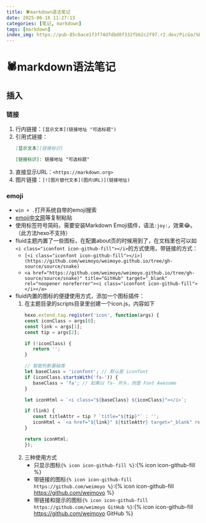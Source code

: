 ```yaml
---
title: 🕷️markdown语法笔记
date: 2025-06-16 11:27:13
categories: [笔记, markdown]
tags: [markdown]
index_img: https://pub-85c6ace1f3f74dfdbd0f332fbb2c2f97.r2.dev/PicGo/%E5%B0%8F%E5%8F%AF%E7%88%B1%E8%B7%B3%E8%9B%9B.jpg
---
```


# 🕷️markdown语法笔记

## 插入

### 链接

1. 行内链接：```[显示文本](链接地址 "可选标题")```
2. 引用式链接：
   ```markdown
   [显示文本][链接标识]

   [链接标识]: 链接地址 "可选标题"
   ```
3. 直接显示URL：```<https://markdown.org>```
4. 图片链接：```[![图片替代文本](图片URL)](链接地址)```

### emoji

* ```win + .```打开系统自带的emoji搜索
* [emoji中文网](https://www.emojiall.com/zh-hans)等复制粘贴
* 使用标签符号简码，需要安装Markdown Emoji插件，语法```:joy:```，效果:joy:。（此方法hexo不支持）
* fluid主题内置了一些图标，在配置about页的时候用到了，在文档里也可以如```<i class="iconfont icon-github-fill"></i>```的方式使用，带链接的方式：
  * ```[<i class="iconfont icon-github-fill"></i>](https://github.com/weimoyo/weimoyo.github.io/tree/gh-source/source/snake)```
  * ```<a href="https://github.com/weimoyo/weimoyo.github.io/tree/gh-source/source/snake)" title="GitHub" target="_blank" rel="noopener noreferrer"><i class="iconfont icon-github-fill"></i></a>```
* fluid内置的图标的便捷使用方式，添加一个图标插件：
  1. 在主题目录的scripts目录里创建一个icon.js，内容如下
      ```js
      hexo.extend.tag.register('icon', function(args) {
      const iconClass = args[0];
      const link = args[1];
      const tip = args[2];

      if (!iconClass) {
         return '';
      }

      // 智能判断基础类
      let baseClass = 'iconfont'; // 默认是 iconfont
      if (iconClass.startsWith('fa-')) {
         baseClass = 'fa'; // 如果以 fa- 开头，则是 Font Awesome
      }

      let iconHtml = `<i class="${baseClass} ${iconClass}"></i>`;

      if (link) {
         const titleAttr = tip ? `title="${tip}"` : '';
         iconHtml = `<a href="${link}" ${titleAttr} target="_blank" rel="noopener noreferrer">${iconHtml}</a>`;
      }

      return iconHtml;
      });
      ```
  2. 三种使用方式
     * 只显示图标```{% icon icon-github-fill %}```:{% icon icon-github-fill %}
     * 带链接的图标```{% icon icon-github-fill https://github.com/weimoyo %}```:{% icon icon-github-fill https://github.com/weimoyo %}
     * 带链接和提示的图标```{% icon icon-github-fill https://github.com/weimoyo GitHub %}```:{% icon icon-github-fill https://github.com/weimoyo GitHub %}